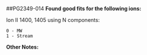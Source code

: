 ##PG2349-014
**Found good fits for the following ions:**

Ion II 1400, 1405 using N components:
```
0 - MW
1 - Stream
```


**Other Notes:**

